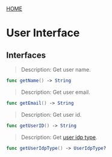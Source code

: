 [HOME](Home.md)
# User Interface #


## Interfaces ##
>Description: 	Get user name.

```Swift
func getName() -> String
```
>Description: 	Get user email.

```Swift
func getEmail() -> String
```
>Description: 	Get user id.

```Swift
func getUserID() -> String
```
>Description: 	Get [user idp type](SDML_UserIdpType_model.md).

```Swift
func getUserIdpType() -> UserIdpType?
```
